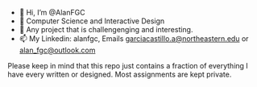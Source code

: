 - 👋 Hi, I’m @AlanFGC
- 👀 Computer Science and Interactive Design
- 💞️ Any project that is challengenging and interesting.
- 📫 My Linkedin: alanfgc, Emails garciacastillo.a@northeastern.edu or alan_fgc@outlook.com

<!---
AlanFGC/AlanFGC is a ✨ special ✨ repository because its `README.md` (this file) appears on your GitHub profile.
You can click the Preview link to take a look at your changes.
--->

Please keep in mind that this repo just contains a fraction of everything I have every written or designed. Most assignments are kept private.  
